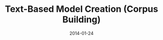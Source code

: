 ---
title: Text-Based Model Creation (Corpus Building)
date: 2014-01-24

event_month: JAN
event_day: 24
event_year: 2014
event_time: 11:00 a.m.
event_description: "digiPrep: Text-Based Model Creation (Corpus Building)"
event_link: https://digitalhumanities.stanford.edu/digiPrep
event: true
---